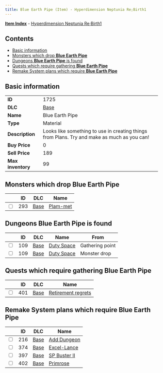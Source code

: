 ```yaml
---
title: Blue Earth Pipe (Item) - Hyperdimension Neptunia Re;Birth1
---
```


[**Item Index**](/neptunia/rb1/item/index.html) - [Hyperdimension Neptunia Re;Birth1](/neptunia/rb1)

## Contents

- [Basic information](#basic-information)
- [Monsters which drop **Blue Earth Pipe**](#monsters-which-drop-blue-earth-pipe)
- [Dungeons **Blue Earth Pipe** is found](#dungeons-blue-earth-pipe-is-found)
- [Quests which require gathering **Blue Earth Pipe**](#quests-which-require-gathering-blue-earth-pipe)
- [Remake System plans which require **Blue Earth Pipe**](#remake-system-plans-which-require-blue-earth-pipe)

## Basic information

|   |   |
| -- | -- |
| **ID** | 1725 |
| **DLC** | [Base](/neptunia/rb1/dlc/1-base.html) |
| **Name** | Blue Earth Pipe |
| **Type** | Material |
| **Description** | Looks like something to use in creating things from Plans. Try and make as much as you can! |
| **Buy Price** | 0 |
| **Sell Price** | 189 |
| **Max inventory** | 99 |


## Monsters which drop **Blue Earth Pipe**

|    | ID | DLC | Name |
| -- | -- | --- | ---- |
| <input type="checkbox" id="rb1-monster-1-293" class="trackbox" /> | 293 | [Base](/neptunia/rb1/dlc/1-base.html) | [Plam-met](/neptunia/rb1/monster/1-293-plam-met.html) |


## Dungeons **Blue Earth Pipe** is found

|    | ID | DLC | Name | From |
| -- | -- | --- | ---- | ---- |
| <input type="checkbox" id="rb1-dungeon-1-109" class="trackbox" /> | 109 | [Base](/neptunia/rb1/dlc/1-base.html) | [Duty Space](/neptunia/rb1/dungeon/1-109-duty-space.html) | Gathering point |
| <input type="checkbox" id="rb1-dungeon-1-109" class="trackbox" /> | 109 | [Base](/neptunia/rb1/dlc/1-base.html) | [Duty Space](/neptunia/rb1/dungeon/1-109-duty-space.html) | Monster drop |


## Quests which require gathering **Blue Earth Pipe**

|    | ID | DLC | Name |
| -- | -- | --- | ---- |
| <input type="checkbox" id="rb1-quest-1-401" class="trackbox" /> | 401 | [Base](/neptunia/rb1/dlc/1-base.html) | [Retirement regrets](/neptunia/rb1/quest/1-401-retirement-regrets.html) |


## Remake System plans which require **Blue Earth Pipe**

|    | ID | DLC | Name |
| -- | -- | --- | ---- |
| <input type="checkbox" id="rb1-quest-1-216" class="trackbox" /> | 216 | [Base](/neptunia/rb1/dlc/1-base.html) | [Add Dungeon](/neptunia/rb1/quest/1-216-add-dungeon.html) |
| <input type="checkbox" id="rb1-quest-1-374" class="trackbox" /> | 374 | [Base](/neptunia/rb1/dlc/1-base.html) | [Excel-Lance](/neptunia/rb1/quest/1-374-excel-lance.html) |
| <input type="checkbox" id="rb1-quest-1-397" class="trackbox" /> | 397 | [Base](/neptunia/rb1/dlc/1-base.html) | [SP Buster II](/neptunia/rb1/quest/1-397-sp-buster-ii.html) |
| <input type="checkbox" id="rb1-quest-1-402" class="trackbox" /> | 402 | [Base](/neptunia/rb1/dlc/1-base.html) | [Primrose](/neptunia/rb1/quest/1-402-primrose.html) |
